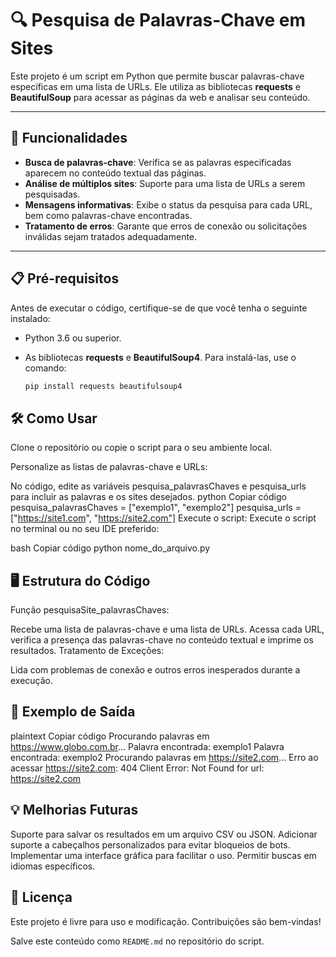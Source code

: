 # 🔍 Pesquisa de Palavras-Chave em Sites

Este projeto é um script em Python que permite buscar palavras-chave específicas em uma lista de URLs. Ele utiliza as bibliotecas **requests** e **BeautifulSoup** para acessar as páginas da web e analisar seu conteúdo.

---

## 🚀 Funcionalidades

- **Busca de palavras-chave**: Verifica se as palavras especificadas aparecem no conteúdo textual das páginas.
- **Análise de múltiplos sites**: Suporte para uma lista de URLs a serem pesquisadas.
- **Mensagens informativas**: Exibe o status da pesquisa para cada URL, bem como palavras-chave encontradas.
- **Tratamento de erros**: Garante que erros de conexão ou solicitações inválidas sejam tratados adequadamente.

---

## 📋 Pré-requisitos

Antes de executar o código, certifique-se de que você tenha o seguinte instalado:

- Python 3.6 ou superior.
- As bibliotecas **requests** e **BeautifulSoup4**. Para instalá-las, use o comando:

   ```bash
   pip install requests beautifulsoup4
## 🛠️ Como Usar
Clone o repositório ou copie o script para o seu ambiente local.

Personalize as listas de palavras-chave e URLs:

No código, edite as variáveis pesquisa_palavrasChaves e pesquisa_urls para incluir as palavras e os sites desejados.
python
Copiar código
pesquisa_palavrasChaves = ["exemplo1", "exemplo2"]
pesquisa_urls = ["https://site1.com", "https://site2.com"]
Execute o script: Execute o script no terminal ou no seu IDE preferido:

bash
Copiar código
python nome_do_arquivo.py
## 🖥️ Estrutura do Código
Função pesquisaSite_palavrasChaves:

Recebe uma lista de palavras-chave e uma lista de URLs.
Acessa cada URL, verifica a presença das palavras-chave no conteúdo textual e imprime os resultados.
Tratamento de Exceções:

Lida com problemas de conexão e outros erros inesperados durante a execução.
## 🌟 Exemplo de Saída
plaintext
Copiar código
Procurando palavras em https://www.globo.com.br...
Palavra encontrada: exemplo1
Palavra encontrada: exemplo2
Procurando palavras em https://site2.com...
Erro ao acessar https://site2.com: 404 Client Error: Not Found for url: https://site2.com
## 💡 Melhorias Futuras
Suporte para salvar os resultados em um arquivo CSV ou JSON.
Adicionar suporte a cabeçalhos personalizados para evitar bloqueios de bots.
Implementar uma interface gráfica para facilitar o uso.
Permitir buscas em idiomas específicos.
## 📄 Licença
Este projeto é livre para uso e modificação. Contribuições são bem-vindas!

Salve este conteúdo como `README.md` no repositório do script.
